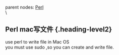 parent nodes: [Perl](Perl.html)\
\

Perl mac写文件 {.heading-level2}
--------------

use perl to write file in Mac OS\
 you must use sudo ,so you can create and write file.
